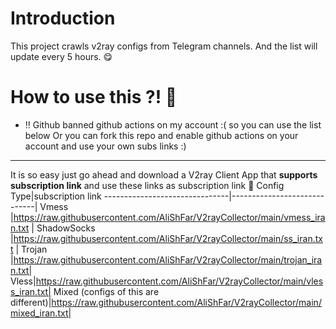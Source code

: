 # Introduction

This project crawls v2ray configs from Telegram channels. And the list will update every 5 hours. 😋

# How to use this ?! 🤔


- ‼ Github banned github actions on my account :( so you can use the list below Or you can fork this repo and enable github actions on your account and use your own subs links :) 
-------------------------------

It is so easy just go ahead and download a V2ray Client App that **supports subscription link** and use these links as subscription link 🤩
Config Type|subscription link
-------------------------------|-----------------------------|
Vmess         |https://raw.githubusercontent.com/AliShFar/V2rayCollector/main/vmess_iran.txt      |
ShadowSocks        |https://raw.githubusercontent.com/AliShFar/V2rayCollector/main/ss_iran.txt  |
Trojan |https://raw.githubusercontent.com/AliShFar/V2rayCollector/main/trojan_iran.txt|
Vless|https://raw.githubusercontent.com/AliShFar/V2rayCollector/main/vless_iran.txt|
Mixed (configs of this are different)|https://raw.githubusercontent.com/AliShFar/V2rayCollector/main/mixed_iran.txt|
